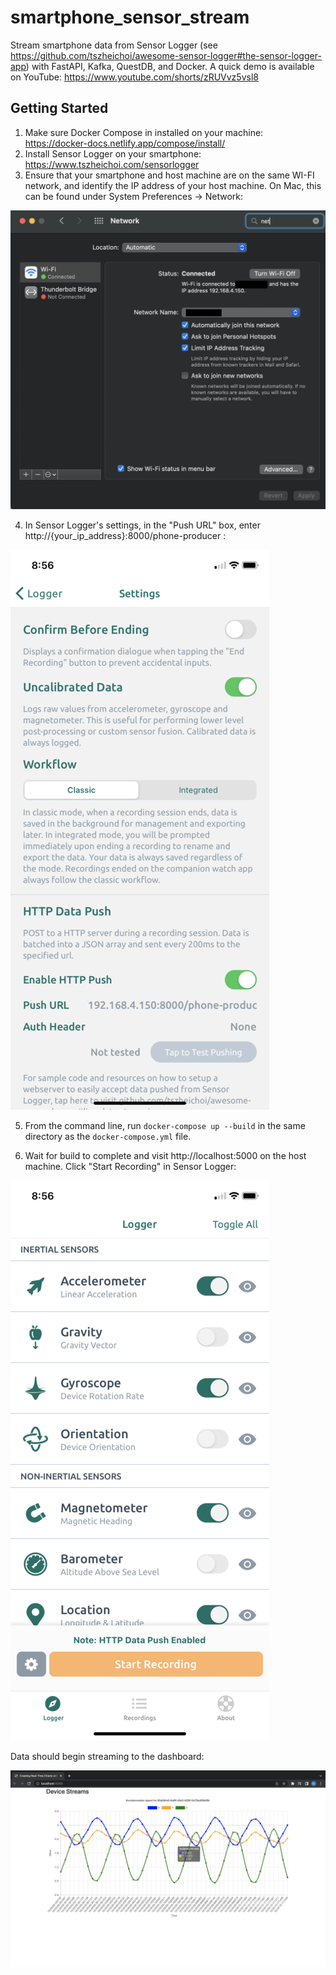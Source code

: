 # smartphone_sensor_stream
Stream smartphone data from Sensor Logger (see https://github.com/tszheichoi/awesome-sensor-logger#the-sensor-logger-app) with FastAPI, Kafka, QuestDB, and Docker. A quick demo is available on YouTube: https://www.youtube.com/shorts/zRUVvz5vsl8

## Getting Started
1. Make sure Docker Compose in installed on your machine: https://docker-docs.netlify.app/compose/install/
2. Install Sensor Logger on your smartphone: https://www.tszheichoi.com/sensorlogger
3. Ensure that your smartphone and host machine are on the same WI-FI network, and identify the IP address of your host machine. On Mac, this can be found under System Preferences -> Network:

![image info](./network.png)

4. In Sensor Logger's settings, in the "Push URL" box, enter http://{your_ip_address}:8000/phone-producer :

![image info](./url.png)

5. From the command line, run `docker-compose up --build` in the same directory as the `docker-compose.yml` file.

6. Wait for build to complete and visit http://localhost:5000 on the host machine. Click "Start Recording" in Sensor Logger:

![image info](./start.png)

Data should begin streaming to the dashboard:

![image info](./dashboard.png)






